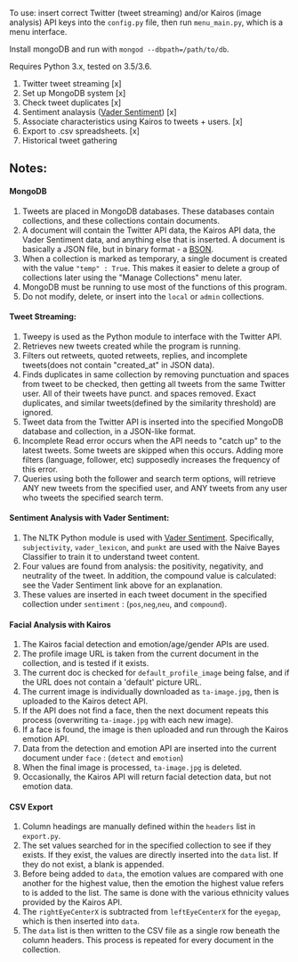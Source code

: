 To use: insert correct Twitter (tweet streaming) and/or Kairos (image analysis) API keys into the `config.py` file, then run `menu_main.py`, which is a menu interface.

Install mongoDB and run with `mongod --dbpath=/path/to/db`.

Requires Python 3.x, tested on 3.5/3.6.

1. Twitter tweet streaming [x]
2. Set up MongoDB system [x]
3. Check tweet duplicates [x] 
4. Sentiment analaysis (<a href="https://github.com/cjhutto/vaderSentiment">Vader Sentiment</a>) [x]
5. Associate characteristics using Kairos to tweets + users. [x]
6. Export to .csv spreadsheets. [x]
7. Historical tweet gathering 

## Notes:
  #### MongoDB
1.  Tweets are placed in MongoDB databases. These databases contain collections, and these collections contain documents.
2.  A document will contain the Twitter API data, the Kairos API data, the Vader Sentiment data, and anything else that is inserted.
      A document is basically a JSON file, but in binary format - a <a href="https://docs.mongodb.com/manual/core/document/">BSON</a>.
3.  When a collection is marked as temporary, a single document is created with the value `"temp" : True`. 
      This makes it easier to delete a group of collections later using the "Manage Collections" menu later.
4.  MongoDB must be running to use most of the functions of this program.
5.  Do not modify, delete, or insert into the `local` or `admin` collections. 

  #### Tweet Streaming:
 1.  Tweepy is used as the Python module to interface with the Twitter API.
 2.  Retrieves new tweets created while the program is running.
 3.  Filters out retweets, quoted retweets, replies, and incomplete tweets(does not contain "created_at" in JSON data).
 4.  Finds duplicates in same collection by removing punctuation and spaces from tweet to be checked, 
      then getting all tweets from the same Twitter user. All of their tweets have punct. and spaces removed. Exact duplicates, and 
      similar tweets(defined by the similarity threshold) are ignored.
 5. Tweet data from the Twitter API is inserted into the specified MongoDB database and collection, in a JSON-like format.
 6. Incomplete Read error occurs when the API needs to "catch up" to the latest tweets. Some tweets are skipped when this occurs.
      Adding more filters (language, follower, etc) supposedly increases the frequency of this error.
 7. Queries using both the follower and search term options, will retrieve ANY new tweets from the specified user, and ANY tweets
    from any user who tweets the specified search term.
    
  #### Sentiment Analysis with Vader Sentiment:
1.  The NLTK Python module is used with <a href="https://github.com/cjhutto/vaderSentiment">Vader Sentiment</a>.
      Specifically, `subjectivity`, `vader_lexicon`, and `punkt` are used with the Naive Bayes Classifier to train it to understand
      tweet content.
2.  Four values are found from analysis: the positivity, negativity, and neutrality of the tweet. 
      In addition, the compound value is calculated: see the Vader Sentiment link above for an explanation.
3.  These values are inserted in each tweet document in the specified collection under `sentiment` : (`pos`,`neg`,`neu`, and `compound`).

  #### Facial Analysis with Kairos
1.  The Kairos facial detection and emotion/age/gender APIs are used.
2.  The profile image URL is taken from the current document in the collection, and is tested if it exists.
3.  The current doc is checked for `default_profile_image` being false, and if the URL does not contain a 'default' picture URL.
4.  The current image is individually downloaded as `ta-image.jpg`, then is uploaded to the Kairos detect API.
5.  If the API does not find a face, then the next document repeats this process (overwriting `ta-image.jpg` with each new image).
6.  If a face is found, the image is then uploaded and run through the Kairos emotion API. 
7.  Data from the detection and emotion API are inserted into the current document under `face` : (`detect` and `emotion`)
8.  When the final image is processed, `ta-image.jpg` is deleted.
9.  Occasionally, the Kairos API will return facial detection data, but not emotion data. 

  #### CSV Export
1.  Column headings are manually defined within the `headers` list in `export.py`.
2.  The set values searched for in the specified collection to see if they exists. If they exist, the values are directly inserted into       the `data` list. If they do not exist, a blank is appended.
3.  Before being added to `data`, the emotion values are compared with one another for the highest value, then the emotion the highest value refers to is added to the list. The same is done with the various ethnicity values provided by the Kairos API. 
4.  The `rightEyeCenterX` is subtracted from `leftEyeCenterX` for the `eyegap`, which is then inserted into `data`.
5.  The `data` list is then written to the CSV file as a single row beneath the column headers. This process is repeated for every document in the collection.

